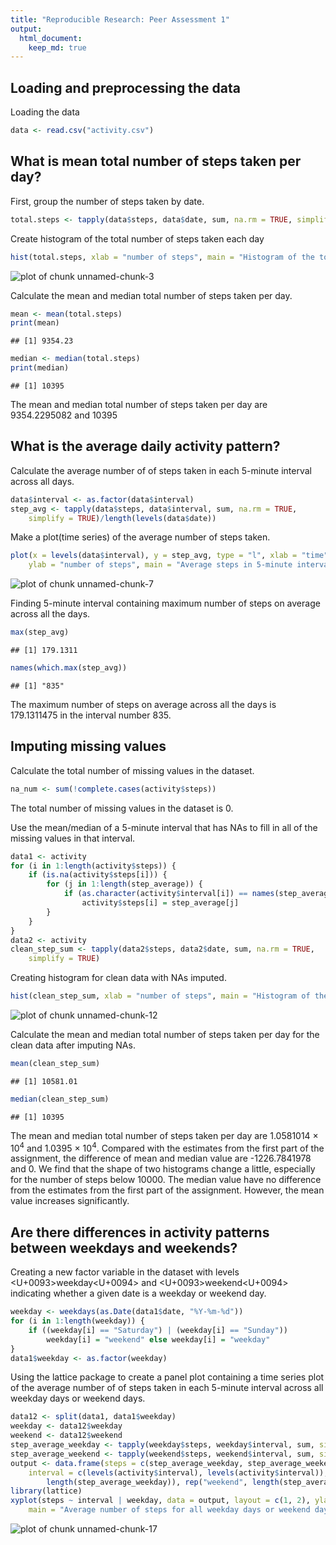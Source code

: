 ```yaml
---
title: "Reproducible Research: Peer Assessment 1"
output: 
  html_document:
    keep_md: true
---
```

## Loading and preprocessing the data

Loading the data

```r
data <- read.csv("activity.csv")
```

## What is mean total number of steps taken per day?
First, group the number of steps taken by date.

```r
total.steps <- tapply(data$steps, data$date, sum, na.rm = TRUE, simplify = TRUE)
```
Create histogram of the total number of steps taken each day

```r
hist(total.steps, xlab = "number of steps", main = "Histogram of the total number of steps taken each day")
```

![plot of chunk unnamed-chunk-3](figure/unnamed-chunk-3-1.png) 

Calculate the mean and median total number of steps taken per day.

```r
mean <- mean(total.steps)
print(mean)
```

```
## [1] 9354.23
```

```r
median <- median(total.steps)
print(median)
```

```
## [1] 10395
```
The mean and median total number of steps taken per day are 9354.2295082 and 10395

## What is the average daily activity pattern?

Calculate the average number of of steps taken in each 5-minute interval across all days.

```r
data$interval <- as.factor(data$interval)
step_avg <- tapply(data$steps, data$interval, sum, na.rm = TRUE, 
    simplify = TRUE)/length(levels(data$date))
```
Make a plot(time series) of the average number of steps taken.

```r
plot(x = levels(data$interval), y = step_avg, type = "l", xlab = "time", 
    ylab = "number of steps", main = "Average steps in 5-minute interval across all days")
```

![plot of chunk unnamed-chunk-7](figure/unnamed-chunk-7-1.png) 

Finding 5-minute interval containing maximum number of steps on average across all the days.

```r
max(step_avg)
```

```
## [1] 179.1311
```

```r
names(which.max(step_avg))
```

```
## [1] "835"
```

The maximum number of steps on average across all the days is 179.1311475 in the interval number 835.

## Imputing missing values
Calculate the total number of missing values in the dataset.

```r
na_num <- sum(!complete.cases(activity$steps))
```
The total number of missing values in the dataset is 0.

Use the mean/median of a 5-minute interval that has NAs to fill in all of the missing values in that interval. 


```r
data1 <- activity
for (i in 1:length(activity$steps)) {
    if (is.na(activity$steps[i])) {
        for (j in 1:length(step_average)) {
            if (as.character(activity$interval[i]) == names(step_average[j])) 
                activity$steps[i] = step_average[j]
        }
    }
}
data2 <- activity
clean_step_sum <- tapply(data2$steps, data2$date, sum, na.rm = TRUE, 
    simplify = TRUE)
```

Creating histogram for clean data with NAs imputed.

```r
hist(clean_step_sum, xlab = "number of steps", main = "Histogram of the total number of steps taken each day")
```

![plot of chunk unnamed-chunk-12](figure/unnamed-chunk-12-1.png) 

Calculate the mean and median total number of steps taken per day for the clean data after imputing NAs.


```r
mean(clean_step_sum)
```

```
## [1] 10581.01
```

```r
median(clean_step_sum)
```

```
## [1] 10395
```


The mean and median total number of steps taken per day are 1.0581014 &times; 10<sup>4</sup> and 1.0395 &times; 10<sup>4</sup>. Compared with the estimates from the first part of the assignment, the difference of mean and median value are -1226.7841978 and 0. We find that the shape of two histograms change a little, especially for the number of steps below 10000. The median value have no difference from the estimates from the first part of the assignment. However, the mean value increases significantly.

## Are there differences in activity patterns between weekdays and weekends?

Creating a new factor variable in the dataset with levels <U+0093>weekday<U+0094> and <U+0093>weekend<U+0094> indicating whether a given date is a weekday or weekend day.


```r
weekday <- weekdays(as.Date(data1$date, "%Y-%m-%d"))
for (i in 1:length(weekday)) {
    if ((weekday[i] == "Saturday") | (weekday[i] == "Sunday")) 
        weekday[i] = "weekend" else weekday[i] = "weekday"
}
data1$weekday <- as.factor(weekday)
```
Using the lattice package to create a panel plot containing a time series plot of the average number of of steps taken in each 5-minute interval across all weekday days or weekend days.


```r
data12 <- split(data1, data1$weekday)
weekday <- data12$weekday
weekend <- data12$weekend
step_average_weekday <- tapply(weekday$steps, weekday$interval, sum, simplify = TRUE)/(length(weekday$weekday)/288)
step_average_weekend <- tapply(weekend$steps, weekend$interval, sum, simplify = TRUE)/(length(weekend$weekday)/288)
output <- data.frame(steps = c(step_average_weekday, step_average_weekend), 
    interval = c(levels(activity$interval), levels(activity$interval)), weekday = as.factor(c(rep("weekday", 
        length(step_average_weekday)), rep("weekend", length(step_average_weekend)))))
library(lattice)
xyplot(steps ~ interval | weekday, data = output, layout = c(1, 2), ylab = "number of steps", 
    main = "Average number of steps for all weekday days or weekend days")
```

![plot of chunk unnamed-chunk-17](figure/unnamed-chunk-17-1.png) 

